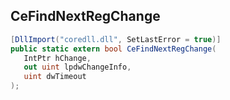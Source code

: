 ## CeFindNextRegChange

```csharp
[DllImport("coredll.dll", SetLastError = true)]
public static extern bool CeFindNextRegChange(
   IntPtr hChange,
   out uint lpdwChangeInfo,
   uint dwTimeout
);
```

